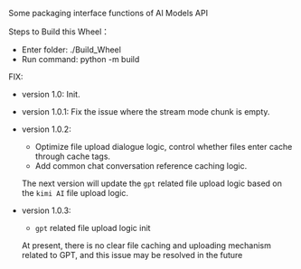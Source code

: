 Some packaging interface functions of AI Models API

Steps to Build this Wheel：
- Enter folder: ./Build_Wheel
- Run command: python -m build

FIX:
- version 1.0: 
  Init.
- version 1.0.1: 
  Fix the issue where the stream mode chunk is empty.
- version 1.0.2:
  - Optimize file upload dialogue logic, control whether files enter cache through cache tags.
  - Add common chat conversation reference caching logic.
  
  The next version will update the `gpt` related file upload logic based on the `kimi AI` file upload logic.
- version 1.0.3:
  - `gpt` related file upload logic init
  
  At present, there is no clear file caching and uploading mechanism related to GPT, and this issue may be resolved in the future